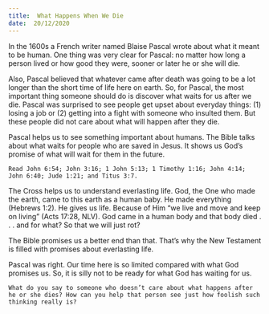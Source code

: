 ```yaml
---
title:  What Happens When We Die 
date:  20/12/2020
---
```


In the 1600s a French writer named Blaise Pascal wrote about what it meant to be human. One thing was very clear for Pascal: no matter how long a person lived or how good they were, sooner or later he or she will die.

Also, Pascal believed that whatever came after death was going to be a lot longer than the short time of life here on earth. So, for Pascal, the most important thing someone should do is discover what waits for us after we die. Pascal was surprised to see people get upset about everyday things: (1) losing a job or (2) getting into a fight with someone who insulted them. But these people did not care about what will happen after they die.

Pascal helps us to see something important about humans. The Bible talks about what waits for people who are saved in Jesus. It shows us God’s promise of what will wait for them in the future.

`Read John 6:54; John 3:16; 1 John 5:13; 1 Timothy 1:16; John 4:14; John 6:40; Jude 1:21; and Titus 3:7.`

The Cross helps us to understand everlasting life. God, the One who made the earth, came to this earth as a human baby. He made everything (Hebrews 1:2). He gives us life. Because of Him “we live and move and keep on living” (Acts 17:28, NLV). God came in a human body and that body died . . . and for what? So that we will just rot?

The Bible promises us a better end than that. That’s why the New Testament is filled with promises about everlasting life.

Pascal was right. Our time here is so limited compared with what God promises us. So, it is silly not to be ready for what God has waiting for us.

`What do you say to someone who doesn’t care about what happens after he or she dies? How can you help that person see just how foolish such thinking really is?`